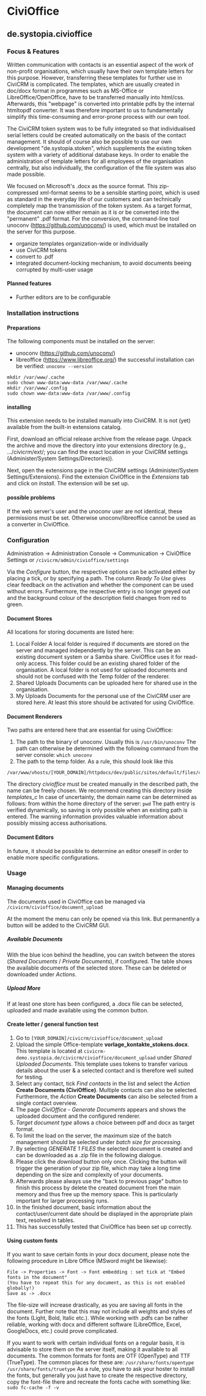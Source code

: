 # CiviOffice
## de.systopia.civioffice

### Focus & Features

Written communication with contacts is an essential aspect of the work of non-profit organisations, which usually have their own template letters for this purpose. However, transferring these templates for further use in CiviCRM is complicated. The templates, which are usually created in doc/docx format in programmes such as MS-Office or LibreOffice/OpenOffice, have to be transferred manually into html/css. Afterwards, this "webpage" is converted into printable pdfs by the internal htmltopdf converter. It was therefore important to us to fundamentally simplify this time-consuming and error-prone process with our own tool.

The CiviCRM token system was to be fully integrated so that individualised serial letters could be created automatically on the basis of the contact management. It should of course also be possible to use our own development "de.systopia.stoken", which supplements the existing token system with a variety of additional database keys. In order to enable the administration of template letters for all employees of the organisation centrally, but also individually, the configuration of the file system was also made possible.

We focused on Microsoft's .docx as the source format. This zip-compressed xml-format seems to be a sensible starting point, which is used as standard in the everyday life of our customers and can technically completely map the transmission of the token system. As a target format, the document can now either remain as it is or be converted into the "permanent" .pdf format. For the conversion, the command-line tool unoconv (https://github.com/unoconv/) is used, which must be installed on the server for this purpose.
+ organize templates organization-wide or individually
+ use CiviCRM tokens
+ convert to .pdf
+ integrated document-locking mechanism, to avoid documents beeing corrupted by multi-user usage
#### Planned features
+ Further editors are to be configurable
### Installation instructions
#### Preparations
The following components must be installed on the server:
+ unoconv (https://github.com/unoconv/)
+ libreoffice (https://www.libreoffice.org/)
  the successful installation can be verified:
  `unoconv --version`
```
mkdir /var/www/.cache
sudo chown www-data:www-data /var/www/.cache
mkdir /var/www/.config
sudo chown www-data:www-data /var/www/.config
```
#### installing
This extension needs to be installed manually into CiviCRM. It is not (yet) available from the built-in extensions catalog.

First, download an official release archive from the release page. Unpack the archive and move the directory into your extensions directory (e.g., .../civicrm/ext/; you can find the exact location in your CiviCRM settings (Administer/System Settings/Directories)).

Next, open the extensions page in the CiviCRM settings (Administer/System Settings/Extensions). Find the extension CiviOffice in the *Extensions* tab and click on *Install*. The extension will be set up.
#### possible problems
If the web server's user and the unoconv user are not identical, these permissions must be set. Otherwise unoconv/libreoffice cannot be used as a converter in CiviOffice.
### Configuration
Administration -> Administration Console -> Communication -> CiviOffice Settings
or ``/civicrm/admin/civioffice/settings``

Via the *Configure* button, the respective options can be activated either by placing a tick, or by specifying a path. The column *Ready To Use* gives clear feedback on the activation and whether the component can be used without errors. Furthermore, the respective entry is no longer greyed out and the background colour of the description field changes from red to green.
#### Document Stores
All locations for storing documents are listed here:
1. Local Folder
   A local folder is required if documents are stored on the server and managed independently by the server. This can be an existing document system or a Samba share.  CiviOffice uses it for read-only access. This folder could be an existing shared folder of the organisation. A local folder is not used for uploaded documents and should not be confused with the Temp folder of the renderer.
2. Shared Uploads
   Documents can be uploaded here for shared use in the organisation.
3. My Uploads
   Documents for the personal use of the CiviCRM user are stored here. At least this store should be activated for using CiviOffice.
#### Document Renderers
Two paths are entered here that are essential for using CiviOffice:
1. The path to the binary of unoconv.
   Usually this is
   ``/usr/bin/unoconv``
   The path can otherwise be determined with the following command from the server console:
   ``which unoconv``
2. The path to the temp folder.
   As a rule, this should look like this
```
/var/www/vhosts/[YOUR_DOMAIN]/httpdocs/dev/public/sites/default/files/civicrm/templates_c/civioffice
```
The directory *civioffice* must be created manually in the described path, the name can be freely chosen. We recommend creating this directory inside *templates_c*
In case of uncertainty, the domain name can be determined as follows:
from within the home directory of the server:
``pwd``
The path entry is verified dynamically, so saving is only possible when an existing path is entered. The warning information provides valuable information about possibly missing access authorisations.
#### Document Editors
In future, it should be possible to determine an editor oneself in order to enable more specific configurations.
### Usage
#### Managing documents
The documents used in CiviOffice can be managed via
``/civicrm/civioffice/document_upload``

At the moment the menu can only be opened via this link. But permanently a button will be added to the CiviCRM GUI.
##### Available Documents
With the blue icon behind the headline, you can switch between the stores (*Shared Documents* / *Private Documents*), if configured.
The table shows the available documents of the selected store. These can be deleted or downloaded under *Actions*.
##### Upload More
If at least one store has been configured, a .docx file can be selected, uploaded and made available using the common button.
#### Create letter / general function test
1. Go to
   ``[YOUR_DOMAIN]/civicrm/civioffice/document_upload``
2. Upload the simple Office-template **vorlage_kontakte_stokens.docx**.
   This template is located at
   ``civicrm-demo.systopia.de/civicrm/civioffice/document_upload``
   under *Shared Uploaded Documents*.
   This template uses tokens to transfer various details about the user & a selected contact and is therefore well suited for testing.
3. Select any contact, tick *Find contacts* in the list and select the *Action* **Create Documents (CiviOffice)**. Multiple contacts can also be selected.
   Furthermore, the *Action* **Create Documents** can also be selected from a single contact overview.
4. The page *CiviOffice - Generate Documents* appears and shows the uploaded document and the configured renderer.
5. *Target document type* allows a choice between pdf and docx as target format.
6. To limit the load on the server, the maximum size of the batch management should be selected under *batch size for processing*.
7. By selecting *GENERATE 1 FILES* the selected document is created and can be downloaded as a .zip file in the following dialogue.
8. Please click the *download* button only once. Clicking the button will trigger the generation of your zip file, which may take a long time depending on the size and complexity of your documents.
9. Afterwards please always use the "back to previous page" button to finish this process by delete the created document from the main memory and thus free up the memory space. This is particularly important for larger processing runs.
10. In the finished document, basic information about the contact/user/current date should be displayed in the appropriate plain text, resolved in tables.
11. This has successfully tested that CiviOffice has been set up correctly.
#### Using custom fonts
If you want to save certain fonts in your docx document, please note the following procedure in Libre Office (MSword might be likewise):
```
File -> Properties -> Font -> Font embedding : set tick at "Embed fonts in the document"
(You have to repeat this for any document, as this is not enabled globally!)
Save as -> .docx
```
The file-size will increase drastically, as you are saving all fonts in the document.
Further note that this may not include all weights and styles of the fonts (Light, Bold, Italic etc.). While working with .pdfs can be rather reliable, working with docx and different software (LibreOffice, Excel, GoogleDocs, etc.) could prove complicated.

If you want to work with certain individual fonts on a regular basis, it is advisable to store them on the server itself, making it available to all documents. The common formats for fonts are OTF (OpenType) and TTF (TrueType).
The common places for these are:
``/usr/share/fonts/opentype``
``/usr/share/fonts/truetype``
As a rule, you have to ask your hoster to install the fonts, but generally you just have to create the respective directory, copy the font-file there and recreate the fonts cache with something like:
``sudo fc-cache -f -v``